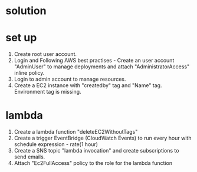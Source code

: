 # solution

# set up

1. Create root user account. 
2. Login and Following AWS best practises - Create an user account "AdminUser" to manage deployments and attach "AdministratorAccess" inline policy.
3. Login to admin account to manage resources.
4. Create a EC2 instance with "createdby" tag and "Name" tag. Environment tag is missing.

# lambda

1. Create a lambda function "deleteEC2WithoutTags"
2. Create a trigger EventBridge (CloudWatch Events) to run every hour with schedule expression - rate(1 hour)
3. Create a SNS topic "lambda invocation" and create subscriptions to send emails.
4. Attach "Ec2FullAccess" policy to the role for the lambda function
